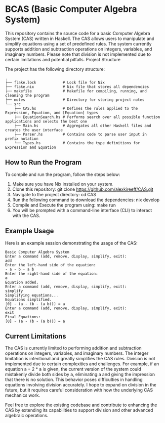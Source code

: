 # BCAS (Basic Computer Algebra System)

This repository contains the source code for a basic Computer Algebra System (CAS) written in Haskell. The CAS allows users to manipulate and simplify equations using a set of predefined rules. The system currently supports addition and subtraction operations on integers, variables, and imaginary numbers. Please note that division is not implemented due to certain limitations and potential pitfalls.
Project Structure

The project has the following directory structure:

```
.
├── flake.lock            # Lock file for Nix
├── flake.nix             # Nix file that stores all dependencies
├── makefile              # Makefile for compiling, running, and cleaning the program
├── notes                 # Directory for storing project notes
└── src
    ├── CAS.hs            # Defines the rules applied to the Expression, Equation, and [Equation] types
    ├── EquationSearch.hs # Performs search over all possible function applications and selects the best one
    ├── Main.hs           # Aggregates all other Haskell files and creates the user interface
    ├── Parser.hs         # Contains code to parse user input in prefix notation
    └── Types.hs          # Contains the type definitions for Expression and Equation
```

## How to Run the Program

To compile and run the program, follow the steps below:

1. Make sure you have Nix installed on your system.
2. Clone this repository: git clone https://github.com/alexkireeff/CAS.git
3. Navigate to the project directory: cd CAS
4. Run the following command to download the dependencies: nix develop
5. Compile and Execute the program using: make run
6. You will be prompted with a command-line interface (CLI) to interact with the CAS.

## Example Usage

Here is an example session demonstrating the usage of the CAS:

    Basic Computer Algebra System
    Enter a command (add, remove, display, simplify, exit):
    add
    Enter the left-hand side of the equation:
    - a - b - a b
    Enter the right-hand side of the equation:
    a
    Equation added.
    Enter a command (add, remove, display, simplify, exit):
    simplify
    Simplifying equations...
    Equations simplified.
    [0] - (a - (b - (a b))) = a
    Enter a command (add, remove, display, simplify, exit):
    exit
    Final Equations:
    [0] - (a - (b - (a b))) = a

## Current Limitations

The CAS is currently limited to performing addition and subtraction operations on integers, variables, and imaginary numbers. The integer limitation is intentional and greatly simplifies the CAS rules. Division is not implemented due to certain complexities and challenges. For example, if an equation a = 2 * a is given, the current version of the system could mistakenly divide both sides by a, eliminating a and giving the impression that there is no solution. This behavior poses difficulties in handling equations involving division accurately. I hope to expand on division in the future, but it requires careful consideration with how the underlying CAS mechanics work.

Feel free to explore the existing codebase and contribute to enhancing the CAS by extending its capabilities to support division and other advanced algebraic operations.
